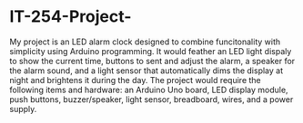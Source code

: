 # IT-254-Project-

My project is an LED alarm clock designed to combine funcitonality with simplicity using Arduino programming. It would feather an LED light dispaly to show the current time, buttons to sent and adjust the alarm, a speaker for the alarm sound, and a light sensor that automatically dims the display at night and brightens it during the day. The project would require the following items and hardware: an Arduino Uno board, LED display module, push buttons, buzzer/speaker,  light sensor, breadboard, wires, and a power supply.
